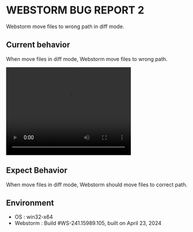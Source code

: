 # WEBSTORM BUG REPORT 2

Webstorm move files to wrong path in diff mode.


## Current behavior

When move files in diff mode, Webstorm move files to wrong path.

<video width="340" height="240" controls>
  <source src="./assets/issue.mp4" type="video/mp4">
</video>


## Expect Behavior

When move files in diff mode, Webstorm should move files to correct path.

## Environment

- OS : win32-x64
- Webstorm : Build #WS-241.15989.105, built on April 23, 2024
